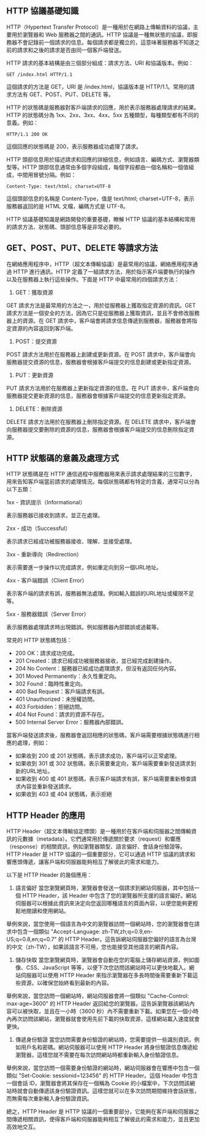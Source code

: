 ## HTTP 協議基礎知識

HTTP（Hypertext Transfer Protocol）是一種用於在網路上傳輸資料的協議，主要用於瀏覽器和 Web 服務器之間的通訊。HTTP 協議是一種無狀態的協議，即服務器不會記錄前一個請求的信息。每個請求都是獨立的，這意味著服務器不知道之前的請求和之後的請求是否由同一個客戶端發送。

HTTP 請求的基本結構是由三個部分組成：請求方法、URI 和協議版本。例如：

```
GET /index.html HTTP/1.1
```

這個請求的方法是 GET，URI 是 /index.html，協議版本是 HTTP/1.1。常用的請求方法有 GET、POST、PUT、DELETE 等。

HTTP 的狀態碼是服務器對客戶端請求的回應，用於表示服務器處理請求的結果。HTTP 的狀態碼分為 1xx、2xx、3xx、4xx、5xx 五種類型，每種類型都有不同的意義。例如：

```
HTTP/1.1 200 OK
```

這個回應的狀態碼是 200，表示服務器成功處理了請求。

HTTP 頭部信息用於描述請求和回應的詳細信息，例如語言、編碼方式、瀏覽器類型等。HTTP 頭部信息通常由多個字段組成，每個字段都由一個名稱和一個值組成，中間用冒號分隔。例如：

```
Content-Type: text/html; charset=UTF-8
```

這個頭部信息的名稱是 Content-Type，值是 text/html; charset=UTF-8，表示服務器返回的是 HTML 文檔，編碼方式是 UTF-8。

HTTP 協議基礎知識是網路開發的重要基礎，瞭解 HTTP 協議的基本結構和常用的請求方法、狀態碼、頭部信息等是非常必要的。

## GET、POST、PUT、DELETE 等請求方法

在網絡應用程序中，HTTP（超文本傳輸協議）是最常用的協議，網絡應用程序通過 HTTP 進行通訊。HTTP 定義了一組請求方法，用於指示客戶端要執行的操作以及在服務器上執行這些操作。下面是 HTTP 中最常用的四個請求方法：

1. GET：獲取資源

GET 請求方法是最常用的方法之一，用於從服務器上獲取指定資源的資訊。GET 請求方法是一個安全的方法，因為它只是從服務器上獲取資訊，並且不會修改服務器上的資源。在 GET 請求中，客戶端會將請求信息傳遞到服務器，服務器會將指定資源的內容返回到客戶端。

1. POST：提交資源

POST 請求方法用於在服務器上創建或更新資源。在 POST 請求中，客戶端會向服務器提交資源的信息，服務器會根據客戶端提交的信息創建或更新指定資源。

1. PUT：更新資源

PUT 請求方法用於在服務器上更新指定資源的信息。在 PUT 請求中，客戶端會向服務器提交更新資源的信息，服務器會根據客戶端提交的信息更新指定資源。

1. DELETE：刪除資源

DELETE 請求方法用於在服務器上刪除指定資源。在 DELETE 請求中，客戶端會向服務器提交要刪除的資源的信息，服務器會根據客戶端提交的信息刪除指定資源。

## HTTP 狀態碼的意義及處理方式

HTTP 狀態碼是在 HTTP 通信過程中服務器用來表示請求處理結果的三位數字，用來告知客戶端當前請求的處理情況。每個狀態碼都有特定的含義，通常可以分為以下五類：

1xx - 資訊提示（Informational）

表示服務器已接收到請求，並正在處理。

2xx - 成功（Successful）

表示請求已經成功被服務器接收、理解、並接受處理。

3xx - 重新導向（Redirection）

表示需要進一步操作以完成請求，例如重定向到另一個URL地址。

4xx - 客戶端錯誤（Client Error）

表示客戶端的請求有誤，服務器無法處理。例如輸入錯誤的URL地址或權限不足等。

5xx - 服務器錯誤（Server Error）

表示服務器處理請求時出現錯誤。例如服務器內部錯誤或過載等。

常見的 HTTP 狀態碼包括：

- 200 OK：請求成功完成。
- 201 Created：請求已經成功被服務器接收，並已經完成創建操作。
- 204 No Content：服務器已經成功處理請求，但沒有返回任何內容。
- 301 Moved Permanently：永久性重定向。
- 302 Found：臨時性重定向。
- 400 Bad Request：客戶端請求有誤。
- 401 Unauthorized：未授權訪問。
- 403 Forbidden：拒絕訪問。
- 404 Not Found：請求的資源不存在。
- 500 Internal Server Error：服務器內部錯誤。

當客戶端發送請求後，服務器會返回相應的狀態碼，客戶端需要根據狀態碼進行相應的處理，例如：

- 如果收到 200 或 201 狀態碼，表示請求成功，客戶端可以正常處理。
- 如果收到 301 或 302 狀態碼，表示需要重定向，客戶端需要重新發送請求到新的URL地址。
- 如果收到 400 或 401 狀態碼，表示客戶端請求有誤，客戶端需要重新檢查請求內容並重新發送請求。
- 如果收到 403 或 404 狀態碼，表示拒絕

## HTTP Header 的應用

HTTP Header（超文本傳輸協定標頭）是一種用於在客戶端和伺服器之間傳輸資訊的元數據（metadata）。它們通常用於傳遞關於要求（request）和響應（response）的相關資訊，例如瀏覽器類型、語言偏好、會話身份驗證等。HTTP Header 是 HTTP 協議的一個重要部分，它可以通過 HTTP 協議的請求和響應頭傳遞，讓客戶端和伺服器能夠相互了解彼此的需求和能力。

以下是 HTTP Header 的幾個應用：

1. 語言偏好
當您瀏覽網頁時，瀏覽器會發送一個請求到網站伺服器，其中包括一個 HTTP Header，該 Header 中包含了您的瀏覽器所支援的語言偏好。網站伺服器可以根據此資訊來決定向您返回哪種語言的頁面內容，以便您能夠更輕鬆地閱讀和使用網站。

舉例來說，當您使用一個語言為中文的瀏覽器訪問一個網站時，您的瀏覽器會在請求中包含一個類似 "Accept-Language: zh-TW,zh;q=0.9,en-US;q=0.8,en;q=0.7" 的 HTTP Header。這告訴網站伺服器您偏好的語言為台灣的中文（zh-TW），如果該語言不可用，您也能接受其他語言的網頁內容。

1. 儲存快取
當您瀏覽網頁時，瀏覽器會自動在您的電腦上儲存網站資源，例如圖像、CSS、JavaScript 等等，以便下次您訪問該網站時可以更快地載入。網站伺服器可以使用 HTTP Header 來指示瀏覽器在多長時間後需要重新下載這些資源，以確保您始終看到最新的內容。

舉例來說，當您訪問一個網站時，網站伺服器會將一個類似 "Cache-Control: max-age=3600" 的 HTTP Header 返回給您的瀏覽器。這告訴瀏覽器該網站內容可以被快取，並且在一小時（3600 秒）內不需要重新下載。如果您在一個小時內再次訪問該網站，瀏覽器就會使用先前下載的快取資源，這樣網站載入速度就會更快。

1. 傳遞身份驗證
當您訪問需要身份驗證的網站時，您需要提供一些識別資訊，例如用戶名和密碼。網站伺服器可以使用 HTTP Header 將身份驗證信息傳遞給瀏覽器，這樣您就不需要在每次訪問網站時都重新輸入身份驗證信息。

舉例來說，當您訪問一個需要身份驗證的網站時，網站伺服器會在響應中包含一個類似 "Set-Cookie: sessionid=123456" 的 HTTP Header。這個 Header 中包含一個會話 ID，瀏覽器會將其保存在一個稱為 Cookie 的小檔案中，下次訪問該網站時就會自動傳遞該身份驗證資訊。這樣您就可以在多次訪問期間維持會話狀態，而無需每次重新輸入身份驗證資訊。

總之，HTTP Header 是 HTTP 協議的一個重要部分，它能夠在客戶端和伺服器之間傳遞相關資訊，使得客戶端和伺服器能夠相互了解彼此的需求和能力，並且更加高效地交互。
